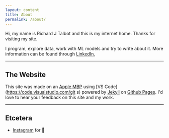 ```yaml
---
layout: content
title: About
permalink: /about/
---
```

Hi, my name is Richard J Talbot and this is my internet home. Thanks for visiting my site.

I program, explore data, work with ML models and try to write about it. More information can be found through <a href="https://www.linkedin.com/" data-network="LinkedIn" data-proofer-ignore>LinkedIn.</a>

----

## The Website
This site was made on an [Apple MBP](https://www.apple.com/) using [VS Code](https://code.visualstudio.com/git s) powered by [Jekyll](https://jekyllrb.com) on [Github Pages](https://pages.github.com).
I'd love to hear your feedback on this site and my work.

----

## Etcetera

- [Instagram](https://www.instagram.com/) for 📸

